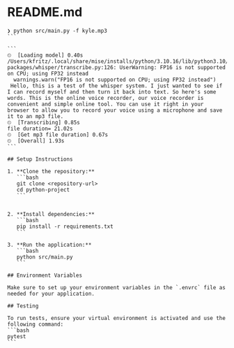 # README.md

````
❯ python src/main.py -f kyle.mp3
```

```
⏲  [Loading model] 0.40s
/Users/kfritz/.local/share/mise/installs/python/3.10.16/lib/python3.10/site-packages/whisper/transcribe.py:126: UserWarning: FP16 is not supported on CPU; using FP32 instead
  warnings.warn("FP16 is not supported on CPU; using FP32 instead")
 Hello, this is a test of the whisper system. I just wanted to see if I can record myself and then turn it back into text. So here's some words. This is the online voice recorder, our voice recorder is convenient and simple online tool. You can use it right in your browser to allow you to record your voice using a microphone and save it to an mp3 file.
⏲  [Transcribing] 0.85s
file duration= 21.02s
⏲  [Get mp3 file duration] 0.67s
⏲  [Overall] 1.93s
```

## Setup Instructions

1. **Clone the repository:**
   ```bash
   git clone <repository-url>
   cd python-project
   ```


2. **Install dependencies:**
   ```bash
   pip install -r requirements.txt
   ```

3. **Run the application:**
   ```bash
   python src/main.py
   ```

## Environment Variables

Make sure to set up your environment variables in the `.envrc` file as needed for your application.

## Testing

To run tests, ensure your virtual environment is activated and use the following command:
```bash
pytest
```
